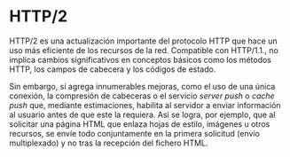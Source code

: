 # HTTP/2

HTTP/2 es una actualización importante del protocolo HTTP que hace un uso más eficiente de los recursos de la red. Compatible con HTTP/1.1., no implica cambios significativos en conceptos básicos como los métodos HTTP, los campos de cabecera y los códigos de estado.

Sin embargo, sí agrega innumerables mejoras, como el uso de una única conexión, la compresión de cabeceras o el servicio _server push_ o _cache push_ que, mediante estimaciones, habilita al servidor a enviar información al usuario antes de que este la requiera. Así se logra, por ejemplo, que al solicitar una página HTML que enlaza hojas de estilo, imágenes u otros recursos, se envíe todo conjuntamente en la primera solicitud (envío multiplexado) y no tras la recepción del fichero HTML.
